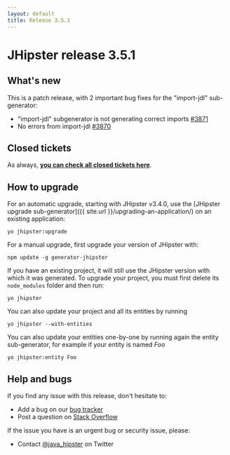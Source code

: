 ```yaml
---
layout: default
title: Release 3.5.1
---
```


JHipster release 3.5.1
==================

What's new
----------

This is a patch release, with 2 important bug fixes for the "import-jdl" sub-generator:

- "import-jdl" subgenerator is not generating correct imports [#3871](https://github.com/bpmlabs/generator-jhipster/issues/3871)
- No errors from import-jdl [#3870](https://github.com/bpmlabs/generator-jhipster/issues/3870)

Closed tickets
------------
As always, __[you can check all closed tickets here](https://github.com/bpmlabs/generator-jhipster/issues?q=milestone%3A3.5.1+is%3Aclosed)__.

How to upgrade
------------

For an automatic upgrade, starting with JHipster v3.4.0, use the [JHipster upgrade sub-generator]({{ site.url }}/upgrading-an-application/) on an existing application:

```
yo jhipster:upgrade
```

For a manual upgrade, first upgrade your version of JHipster with:

```
npm update -g generator-jhipster
```

If you have an existing project, it will still use the JHipster version with which it was generated.
To upgrade your project, you must first delete its `node_modules` folder and then run:

```
yo jhipster
```

You can also update your project and all its entities by running

```
yo jhipster --with-entities
```

You can also update your entities one-by-one by running again the entity sub-generator, for example if your entity is named _Foo_

```
yo jhipster:entity Foo
```

Help and bugs
--------------

If you find any issue with this release, don't hesitate to:

- Add a bug on our [bug tracker](https://github.com/bpmlabs/generator-jhipster/issues?state=open)
- Post a question on [Stack Overflow](http://stackoverflow.com/tags/bpmlabs/info)

If the issue you have is an urgent bug or security issue, please:

- Contact [@java_hipster](https://twitter.com/java_hipster) on Twitter
